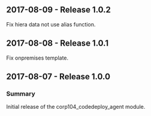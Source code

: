 ## 2017-08-09 - Release 1.0.2

Fix hiera data not use alias function.

## 2017-08-08 - Release 1.0.1

Fix onpremises template.

## 2017-08-07 - Release 1.0.0
### Summary

Initial release of the corp104_codedeploy_agent module.
